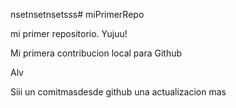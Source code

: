 nsetnsetnsetsss# miPrimerRepo

mi primer repositorio. Yujuu!

Mi primera contribucion local para Github  

Alv 

Siii
un comitmasdesde github
una actualizacion mas 
